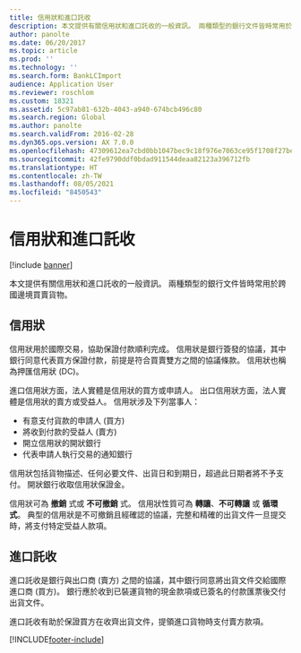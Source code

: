 ```yaml
---
title: 信用狀和進口託收
description: 本文提供有關信用狀和進口託收的一般資訊。 兩種類型的銀行文件皆時常用於跨國邊境買賣貨物。
author: panolte
ms.date: 06/20/2017
ms.topic: article
ms.prod: ''
ms.technology: ''
ms.search.form: BankLCImport
audience: Application User
ms.reviewer: roschlom
ms.custom: 18321
ms.assetid: 5c97ab81-632b-4043-a940-674bcb496c80
ms.search.region: Global
ms.author: panolte
ms.search.validFrom: 2016-02-28
ms.dyn365.ops.version: AX 7.0.0
ms.openlocfilehash: 47309612ea7cbd0bb1047bec9c18f976e7063ce95f1708f27beae540cc3194ea
ms.sourcegitcommit: 42fe9790ddf0bdad911544deaa82123a396712fb
ms.translationtype: HT
ms.contentlocale: zh-TW
ms.lasthandoff: 08/05/2021
ms.locfileid: "8450543"
---
```

# <a name="letters-of-credit-and-import-collections"></a>信用狀和進口託收

[!include [banner](../includes/banner.md)]

本文提供有關信用狀和進口託收的一般資訊。 兩種類型的銀行文件皆時常用於跨國邊境買賣貨物。

## <a name="letters-of-credit"></a>信用狀

信用狀用於國際交易，協助保證付款順利完成。 信用狀是銀行簽發的協議，其中銀行同意代表買方保證付款，前提是符合買賣雙方之間的協議條款。 信用狀也稱為押匯信用狀 (DC)。

進口信用狀方面，法人實體是信用狀的買方或申請人。 出口信用狀方面，法人實體是信用狀的賣方或受益人。 信用狀涉及下列當事人：

-   有意支付貨款的申請人 (買方)
-   將收到付款的受益人 (賣方)
-   開立信用狀的開狀銀行
-   代表申請人執行交易的通知銀行

信用狀包括貨物描述、任何必要文件、出貨日和到期日，超過此日期者將不予支付。 開狀銀行收取信用狀保證金。 

信用狀可為 **撤銷** 式或 **不可撤銷** 式。 信用狀性質可為 **轉讓**、**不可轉讓** 或 **循環式**。 典型的信用狀是不可撤銷且經確認的協議，完整和精確的出貨文件一旦提交時，將支付特定受益人款項。

## <a name="import-collections"></a>進口託收
進口託收是銀行與出口商 (賣方) 之間的協議，其中銀行同意將出貨文件交給國際進口商 (買方)。 銀行應於收到已裝運貨物的現金款項或已簽名的付款匯票後交付出貨文件。 

進口託收有助於保證買方在收齊出貨文件，提領進口貨物時支付賣方款項。





[!INCLUDE[footer-include](../../includes/footer-banner.md)]